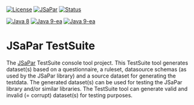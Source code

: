 [![License](https://img.shields.io/badge/License-Apache%202.0-blue.svg)](https://opensource.org/licenses/Apache-2.0) [![JSaPar](https://img.shields.io/badge/JSaPar-2.0-green.svg)](https://github.com/org-tigris-jsapar/jsapar) [![Status](https://img.shields.io/badge/Status-Initiated-blue.svg)](#Initiated)

[![Java 8](https://img.shields.io/badge/java-8-brightgreen.svg)](#java-8) [![Java 9-ea](https://img.shields.io/badge/java-9-brightgreen.svg)](#java-9) [![Java 9-ea](https://img.shields.io/badge/java-10-brightgreen.svg)](#java-10)

# JSaPar TestSuite
The [JSaPar](https://github.com/org-tigris-jsapar/jsapar) TestSuite console tool project. This TestSuite tool generates dataset(s) based on a questionnaire, a ruleset, datasource schemas (as used by the JSaPar library) and a source dataset for generating the testdata. The generated dataset(s) can be used for testing the JSaPar library and/or similar libraries. The TestSuite tool can generate valid and invalid (= corrupt) dataset(s) for testing purposes.
